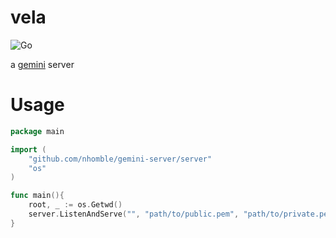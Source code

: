 vela
====
![Go](https://github.com/nhomble/vela/workflows/Go/badge.svg)

a [gemini](https://gemini.circumlunar.space/docs/specification.html) server

# Usage
```go
package main

import (
    "github.com/nhomble/gemini-server/server"
    "os"
)

func main(){
    root, _ := os.Getwd()
    server.ListenAndServe("", "path/to/public.pem", "path/to/private.pem", server.FileServingRequestHandler{Root: root})
}
```

